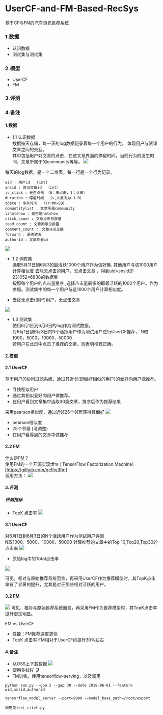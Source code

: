 # UserCF-and-FM-Based-RecSys
基于CF与FM的汽车资讯推荐系统

### 1.数据
* 认识数据
* 测试集与测试集    
 
### 2.模型
*  UserCF 
*  FM

### 3.评测
### 4.备注















#### 1.数据

* 1.1 认识数据  
数据按天存储，每一天的log数据记录着每一个用户的行为。
体现用户与资讯文章之间的交互。  
其中包括用户对文章的点击，在该文章界面的停留时间，当前行为的发生时间，文章所属于的community等等。
![](https://ws1.sinaimg.cn/large/0069RVTdgy1fu98ptlhz0j30bg058glq.jpg)


每天的log数据，是一个二维表。每一行是一个行为记录。  

	uid : 用户id   (int)  
	snsid : 资讯文章id  （int）  
	is_click : 是否点击 （0：未点击，1：点击）  
	duration : 停留时间  （s,未点击为-1.0）  
	tdate : 事务时间  （YY-MM-DD）  
	comuntitylist : 文章所属community   
	ishotshow : 是否是hotshow  
	click_count : 文章点击总数量  
	read_count ; 文章阅读总数量   
	comment_count ： 文章评论总数  
	forward : 是否转发  
	authorid : 文章作者id  

![](https://ws1.sinaimg.cn/large/0069RVTdgy1fu98p7xontj30ds027q3a.jpg)

* 1.2 训练集  
 选取5月11日到6月3的最活跃1000个用户作为偏好集.  其他用户与该1000用户计算相似度
 去除无点击的用户，无点击文章 ，得到uid×snsid即
231052×6838的数据集  
按照每个用户的点击量排序 ,选择点击量最多的即最活跃的1000个用户。作为参照。测试集中的每一个用户与这1000个用户计算相似度。
 
 * 去除无点击(僵尸)用户，无点击文章
 
  ![](https://ws2.sinaimg.cn/large/0069RVTdgy1fu99j3d43sj30s60d1wfi.jpg)

* 1.3 测试集  
使用6月1日到6月3日的log作为测试数据。  
对6月1日到6月3日的N个活跃用户作为测试用户进行UserCF推荐，  N取1000，5000，10000，50000   
若用户在此日中点击了推荐的文章，则表明推荐正确。  



#### 2.模型

#### 2.1 UserCF
基于用户的协同过滤系统，通过其近邻(即偏好相似的用户)的爱好向用户做推荐。  

* 寻找相似用户  
* 通过其相似爱好向用户做推荐。  
* 在用户看到文章集中选取30篇文章，排序后作为推荐结果  
 
采用pearson相似度，通过近邻25个邻居获得其偏好
![](https://ws3.sinaimg.cn/large/006tKfTcgy1ft4lvsbk9uj30rv074tas.jpg)
 
 *  pearson相似度
 *  25个邻居 (可调整)
 *  在用户看得到的文章中做推荐

#### 2.2 FM
[什么是FM？](https://tracholar.github.io/machine-learning/2017/03/10/factorization-machine.html)    
使用FM的一个开源实现tffm 
( TensorFlow  Factorization Machine）[https://github.com/geffy/tffm]  
调用方法：
![](https://ws4.sinaimg.cn/large/0069RVTdgy1fu9a547nx8j30eo06tt9h.jpg)

#### 3.评测

##### 评测指标
* TopK 点击率
![](https://ws4.sinaimg.cn/large/0069RVTdgy1fu9a1lfx78j30vo0mdn26.jpg)

#### 3.1 UserCF
对6月1日到6月3日的N个活跃用户作为测试用户评测   
 N取1000，5000，10000，50000
	计算推荐的文章中的Top 10,Top20,Top30的点击率
 ![](https://ws3.sinaimg.cn/large/0069RVTdgy1fu99uhasc6j30o606f3zb.jpg)


* 原始log中的Total点击率  

![](https://ws4.sinaimg.cn/large/0069RVTdgy1fu99v73owtj30qk07vwfq.jpg)
 
 可见，相对与原始推荐系统而言，再采用UserCF作为推荐模型时，其TopK点击率有了显著的提升，尤其是对于那些相对活跃的用户。  
#### 3.2 FM 
 
 ![](https://ws2.sinaimg.cn/large/0069RVTdgy1fu99xm9aptj30qq07lwfb.jpg)
  可见，相对与原始推荐系统而言，再采用FM作为推荐模型时，其TopK点击率提升更加明显。
  
FM vs UserCF

* 性能：FM推荐速度更快
* TopK 点击率 FM相对于UserCF约提升30%左右


#### 4.备注

* 从OSS上下载数据
![](https://ws4.sinaimg.cn/large/0069RVTdgy1fu9abuiyprj30pt0ahacq.jpg)
* 使用多线程
	见
* FM训练，使用tensorflow-serving，以及调用
	
	
```
python run.py --gpu 2 --gap 30 --date 2018-06-01 --feature uid,snsid,authorid

tensorflow_model_server --port=9000 --model_base_path=/root/export

调用见test_cliet.py
